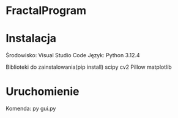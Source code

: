 # FractalProgram
 
# Instalacja

Środowisko: Visual Studio Code
Język: Python 3.12.4

Biblioteki do zainstalowania(pip install)
scipy
cv2
Pillow
matplotlib

# Uruchomienie
Komenda: py gui.py